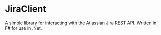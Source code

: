 # JiraClient
A simple library for interacting with the Atlassian Jira REST API. Written in F# for use in .Net.
